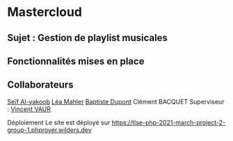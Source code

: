 # Mastercloud
## Sujet : Gestion de playlist musicales

## Fonctionnalités mises en place

## Collaborateurs

[Seïf Al-yakoob](https://github.com/seif-31)
[Léa Mahler](https://github.com/leamahler85)
[Baptiste Dupont](https://github.com/baptistedupont9094)
Clément BACQUET
Superviseur : [Vincent VAUR](https://github.com/vincent-vaur)

Déploiement
Le site est déployé sur https://tlse-php-2021-march-project-2-group-1.phprover.wilders.dev
